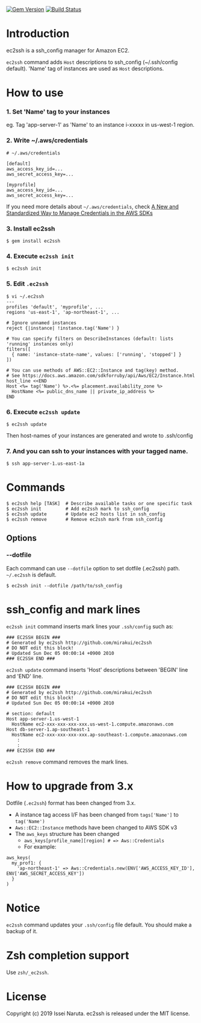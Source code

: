 [![Gem Version](https://badge.fury.io/rb/ec2ssh.svg)](https://badge.fury.io/rb/ec2ssh)
[![Build Status](https://travis-ci.org/mirakui/ec2ssh.svg?branch=master)](https://travis-ci.org/mirakui/ec2ssh)

# Introduction
ec2ssh is a ssh_config manager for Amazon EC2.

`ec2ssh` command adds `Host` descriptions to ssh_config (~/.ssh/config default). 'Name' tag of instances are used as `Host` descriptions.

# How to use
### 1. Set 'Name' tag to your instances
eg. Tag 'app-server-1' as 'Name' to an instance i-xxxxx in us-west-1 region.

### 2. Write ~/.aws/credentials
```
# ~/.aws/credentials

[default]
aws_access_key_id=...
aws_secret_access_key=...

[myprofile]
aws_access_key_id=...
aws_secret_access_key=...
```

If you need more details about `~/.aws/credentials`, check [A New and Standardized Way to Manage Credentials in the AWS SDKs](http://blogs.aws.amazon.com/security/post/Tx3D6U6WSFGOK2H/A-New-and-Standardized-Way-to-Manage-Credentials-in-the-AWS-SDKs)

### 3. Install ec2ssh

```
$ gem install ec2ssh
```

### 4. Execute `ec2ssh init`

```
$ ec2ssh init
```

### 5. Edit `.ec2ssh`

```
$ vi ~/.ec2ssh
---
profiles 'default', 'myprofile', ...
regions 'us-east-1', 'ap-northeast-1', ...

# Ignore unnamed instances
reject {|instance| !instance.tag('Name') }

# You can specify filters on DescribeInstances (default: lists 'running' instances only)
filters([
  { name: 'instance-state-name', values: ['running', 'stopped'] }
])

# You can use methods of AWS::EC2::Instance and tag(key) method.
# See https://docs.aws.amazon.com/sdkforruby/api/Aws/EC2/Instance.html
host_line <<END
Host <%= tag('Name') %>.<%= placement.availability_zone %>
  HostName <%= public_dns_name || private_ip_address %>
END
```

### 6. Execute `ec2ssh update`

```
$ ec2ssh update
```
Then host-names of your instances are generated and wrote to .ssh/config

### 7. And you can ssh to your instances with your tagged name.

```
$ ssh app-server-1.us-east-1a
```

# Commands
```
$ ec2ssh help [TASK]  # Describe available tasks or one specific task
$ ec2ssh init         # Add ec2ssh mark to ssh_config
$ ec2ssh update       # Update ec2 hosts list in ssh_config
$ ec2ssh remove       # Remove ec2ssh mark from ssh_config
```

## Options
### --dotfile
Each command can use `--dotfile` option to set dotfile (.ec2ssh) path. `~/.ec2ssh` is default.

```
$ ec2ssh init --dotfile /path/to/ssh_config
```

# ssh_config and mark lines
`ec2ssh init` command inserts mark lines your `.ssh/config` such as:

```
### EC2SSH BEGIN ###
# Generated by ec2ssh http://github.com/mirakui/ec2ssh
# DO NOT edit this block!
# Updated Sun Dec 05 00:00:14 +0900 2010
### EC2SSH END ###
```

`ec2ssh update` command inserts 'Host' descriptions between 'BEGIN' line and 'END' line.

```
### EC2SSH BEGIN ###
# Generated by ec2ssh http://github.com/mirakui/ec2ssh
# DO NOT edit this block!
# Updated Sun Dec 05 00:00:14 +0900 2010

# section: default
Host app-server-1.us-west-1
  HostName ec2-xxx-xxx-xxx-xxx.us-west-1.compute.amazonaws.com
Host db-server-1.ap-southeast-1
  HostName ec2-xxx-xxx-xxx-xxx.ap-southeast-1.compute.amazonaws.com
    :
    :
### EC2SSH END ###
```

`ec2ssh remove` command removes the mark lines.

# How to upgrade from 3.x
Dotfile (`.ec2ssh`) format has been changed from 3.x.

* A instance tag access I/F has been changed from `tags['Name']` to `tag('Name')`
* `Aws::EC2::Instance` methods have been changed to AWS SDK v3
* The `aws_keys` structure has been changed
  * `aws_keys[profile_name][region] # => Aws::Credentials`
  * For example:

```
aws_keys(
  my_prof1: {
    'ap-northeast-1' => Aws::Credentials.new(ENV['AWS_ACCESS_KEY_ID'], ENV['AWS_SECRET_ACCESS_KEY'])
  }
)
```

# Notice
`ec2ssh` command updates your `.ssh/config` file default. You should make a backup of it.

# Zsh completion support
Use `zsh/_ec2ssh`.

# License
Copyright (c) 2019 Issei Naruta. ec2ssh is released under the MIT license.

